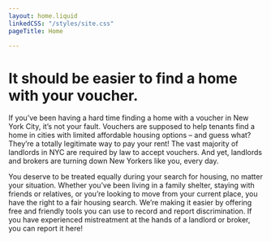 ```yaml
---
layout: home.liquid
linkedCSS: "/styles/site.css"
pageTitle: Home

---
```

# It should be easier to find a home with your voucher.

If you’ve been having a hard time finding a home with a voucher in New York City, it’s not your fault. Vouchers are supposed to help tenants find a home in cities with limited affordable housing options – and guess what? They’re a totally legitimate way to pay your rent! The vast majority of landlords in NYC are required by law to accept vouchers. And yet, landlords and brokers are turning down New Yorkers like you, every day.

You deserve to be treated equally during your search for housing, no matter your situation. Whether you’ve been living in a family shelter, staying with friends or relatives, or you’re looking to move from your current place, you have the right to a fair housing search. We’re making it easier by offering free and friendly tools you can use to record and report discrimination. If you have experienced mistreatment at the hands of a landlord or broker, you can report it here!